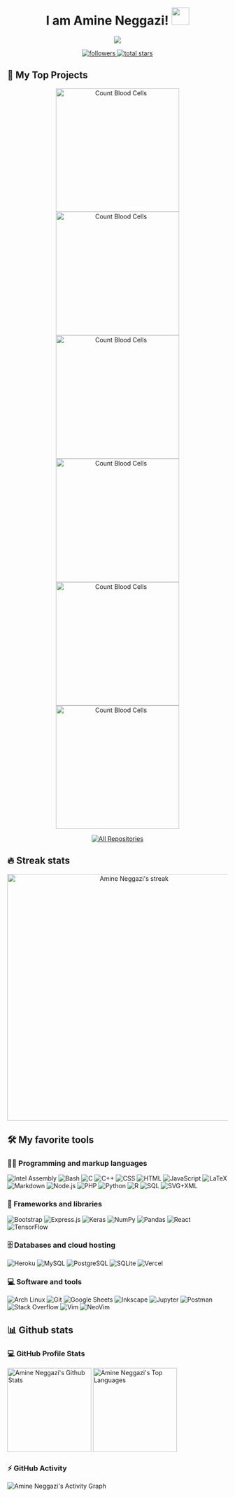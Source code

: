 <!-- Welcome Message -->
<h1 align="center">
  I am Amine Neggazi!
  <img src="https://media.giphy.com/media/hvRJCLFzcasrR4ia7z/giphy.gif" width="40">
</h1>

<!-- Typing SVG -->
<p align="center">
  <a href="https://github.com/nemo256">
    <img src="https://readme-typing-svg.herokuapp.com?size=28&duration=4000&color=4B0088&center=true&lines=Full-Stack+Web+Developer;Open+Sourcerer">
  </a>
</p>

<!-- Social Badges -->
<!-- Badges with custom icons - https://github.com/DenverCoder1/custom-icon-badges -->
<!-- YouTube stats - https://github.com/DenverCoder1/github-readme-youtube-stats -->
<!-- View counter - https://github.com/DenverCoder1/Simple-View-Counter -->
<!-- Star counter - https://github.com/idealclover/GitHub-Star-Counter -->
<p align="center">
  <a href="https://github.com/nemo256?tab=followers">
    <img alt="followers" title="Follow me on Github" src="https://custom-icon-badges.herokuapp.com/github/followers/nemo256?color=236ad3&labelColor=1155ba&style=for-the-badge&logo=person-add&label=Follow&logoColor=white"/>
  </a>
  <a href="https://github.com/nemo256?tab=repositories&sort=stargazers">
    <img alt="total stars" title="Total stars on GitHub" src="https://custom-icon-badges.herokuapp.com/github/stars/nemo256?color=55960c&style=for-the-badge&labelColor=488207&logo=star"/>
  </a>
</p>

## 📘 My Top Projects

<!-- Repo info cards - https://github.com/anuraghazra/github-readme-stats -->
<!-- Small repo cards (fork) - https://github.com/DenverCoder1/github-readme-stats -->
<p align="center">
  <a href="https://github.com/nemo256/cbc">
    <img width="282" src="https://denvercoder1-github-readme-stats.vercel.app/api/pin/?username=nemo256&repo=cbc&theme=dark&bg_color=000000&title_color=4b0088&icon_color=F8D866&hide_border=false&show_icons=true" alt="Count Blood Cells">
  </a>
  <a href="https://github.com/nemo256/archNemoISO">
    <img width="282" src="https://denvercoder1-github-readme-stats.vercel.app/api/pin/?username=nemo256&repo=archNemoISO&theme=dark&bg_color=000000&title_color=4b0088&icon_color=F8D866&hide_border=false&show_icons=true" alt="Count Blood Cells">
  </a>
  <a href="https://github.com/nemo256/DashRecours">
    <img width="282" src="https://denvercoder1-github-readme-stats.vercel.app/api/pin/?username=nemo256&repo=DashRecours&theme=dark&bg_color=000000&title_color=4b0088&icon_color=F8D866&hide_border=false&show_icons=true" alt="Count Blood Cells">
  </a>
  <a href="https://github.com/nemo256/HackINI-2k22">
    <img width="282" src="https://denvercoder1-github-readme-stats.vercel.app/api/pin/?username=nemo256&repo=HackINI-2k22&theme=dark&bg_color=000000&title_color=4b0088&icon_color=F8D866&hide_border=false&show_icons=true" alt="Count Blood Cells">
  </a>
  <a href="https://github.com/nemo256/hotel">
    <img width="282" src="https://denvercoder1-github-readme-stats.vercel.app/api/pin/?username=nemo256&repo=hotel&theme=dark&bg_color=000000&title_color=4b0088&icon_color=F8D866&hide_border=false&show_icons=true" alt="Count Blood Cells">
  </a>
  <a href="https://github.com/nemo256/portfolio">
    <img width="282" src="https://denvercoder1-github-readme-stats.vercel.app/api/pin/?username=nemo256&repo=portfolio&theme=dark&bg_color=000000&title_color=4b0088&icon_color=F8D866&hide_border=false&show_icons=true" alt="Count Blood Cells">
  </a>
</p>

<p align="center">
  <a href="https://github.com/DenverCoder1?tab=repositories&sort=stargazers"><img alt="All Repositories" title="All Repositories" src="https://custom-icon-badges.herokuapp.com/badge/-All%20Repos-2962FF?style=for-the-badge&logoColor=white&logo=repo"/></a>
</p>

## 🔥 Streak stats

<!-- GitHub Readme Streak Stats - http://github-readme-streak-stats.herokuapp.com/demo/ -->
<p align="center">
  <a href="https://github.com/DenverCoder1/github-readme-streak-stats">
    <img width="564" title="My streak stats" alt="Amine Neggazi's streak" src="http://github-readme-streak-stats.herokuapp.com?user=nemo256&theme=midnight-purple&hide_border=true"/>
  </a>
</p>

## 🛠️ My favorite tools

### 👨‍💻 Programming and markup languages

<p>
    <img alt="Intel Assembly" src="https://custom-icon-badges.herokuapp.com/badge/Assembly-525252.svg?logo=asm-hex&logoColor=white">
    <img alt="Bash" src="https://img.shields.io/badge/Bash-121011.svg?logo=gnu-bash&logoColor=white">
    <img alt="C" src="https://custom-icon-badges.herokuapp.com/badge/C-03599C.svg?logo=c-in-hexagon&logoColor=white">
    <img alt="C++" src="https://custom-icon-badges.herokuapp.com/badge/C++-9C033A.svg?logo=cpp2&logoColor=white">
    <img alt="CSS" src="https://img.shields.io/badge/CSS-1572B6.svg?logo=css3&logoColor=white">
    <img alt="HTML" src="https://img.shields.io/badge/HTML-E34F26.svg?logo=html5&logoColor=white">
    <img alt="JavaScript" src="https://img.shields.io/badge/JavaScript-F7DF1E.svg?logo=javascript&logoColor=black">
    <img alt="LaTeX" src="https://img.shields.io/badge/LaTeX-008080.svg?logo=LaTeX&logoColor=white">
    <img alt="Markdown" src="https://img.shields.io/badge/Markdown-000000.svg?logo=markdown&logoColor=white">
    <img alt="Node.js" src="https://img.shields.io/badge/Node.js-43853D.svg?logo=node.js&logoColor=white">
    <img alt="PHP" src="https://img.shields.io/badge/PHP-777BB4.svg?logo=php&logoColor=white">
    <img alt="Python" src="https://img.shields.io/badge/Python-14354C.svg?logo=python&logoColor=white">
    <img alt="R" src="https://img.shields.io/badge/R-276DC3.svg?logo=r&logoColor=white">
    <img alt="SQL" src="https://custom-icon-badges.herokuapp.com/badge/SQL-025E8C.svg?logo=database&logoColor=white">
    <img alt="SVG+XML" src="https://img.shields.io/badge/SVG%2BXML-e0982c.svg?logo=svg&logoColor=white">
</p>

### 🧰 Frameworks and libraries

<p>
    <img alt="Bootstrap" src="https://img.shields.io/badge/Bootstrap-7952B3.svg?logo=bootstrap&logoColor=white">
    <img alt="Express.js" src="https://img.shields.io/badge/Express.js-404d59.svg?logo=express&logoColor=white">
    <img alt="Keras" src="https://img.shields.io/badge/Keras-D00000.svg?logo=Keras&logoColor=white">
    <img alt="NumPy" src="https://img.shields.io/badge/Numpy-013243.svg?logo=numpy&logoColor=white">
    <img alt="Pandas" src="https://img.shields.io/badge/Pandas-150458.svg?logo=pandas&logoColor=white">
    <img alt="React" src="https://img.shields.io/badge/React-20232a.svg?logo=react&logoColor=%2361DAFB">
    <img alt="TensorFlow" src="https://img.shields.io/badge/TensorFlow-FF6F00.svg?logo=TensorFlow&logoColor=white">
</p>

### 🗄️ Databases and cloud hosting

<p>
    <img alt="Heroku" src="https://img.shields.io/badge/Heroku-430098.svg?logo=heroku&logoColor=white">
    <img alt="MySQL" src="https://img.shields.io/badge/MySQL-00f.svg?logo=mysql&logoColor=white">
    <img alt="PostgreSQL" src ="https://img.shields.io/badge/PostgreSQL-316192.svg?logo=postgresql&logoColor=white">
    <img alt="SQLite" src ="https://img.shields.io/badge/SQLite-07405e.svg?logo=sqlite&logoColor=white">
    <img alt="Vercel" src="https://img.shields.io/badge/Vercel-000000.svg?logo=vercel&logoColor=white">
</p>

### 💻 Software and tools

<p>
    <img alt="Arch Linux" src="https://img.shields.io/badge/Arch%20Linux-1793D1.svg?logo=arch-linux&logoColor=white">
    <img alt="Git" src="https://img.shields.io/badge/Git-F05033.svg?logo=git&logoColor=white">
    <img alt="Google Sheets" src="https://img.shields.io/badge/Google%20Sheets-34A853.svg?logo=google%20sheets&logoColor=white">
    <img alt="Inkscape" src="https://img.shields.io/badge/Inkscape-000000?logo=Inkscape&logoColor=white">
    <img alt="Jupyter" src="https://img.shields.io/badge/Jupyter-F37626.svg?logo=Jupyter&logoColor=white">
    <img alt="Postman" src="https://img.shields.io/badge/Postman-FF6C37?logo=postman&logoColor=white">
    <img alt="Stack Overflow" src="https://img.shields.io/badge/-Stack%20Overflow-FE7A16?logo=stack-overflow&logoColor=white">
    <img alt="Vim" src="https://img.shields.io/badge/Vim-7EBF50.svg?logo=vim&logoColor=white">
    <img alt="NeoVim" src="https://img.shields.io/badge/NeoVim-69A33E.svg?logo=neovim&logoColor=white">
</p>

## 📊 Github stats

<!-- https://github.com/anuraghazra/github-readme-stats -->
### 💻 GitHub Profile Stats

<img alt="Amine Neggazi's Github Stats" src="https://denvercoder1-github-readme-stats.vercel.app/api/?username=nemo256&show_icons=true&count_private=true&theme=midnight-purple&hide_border=true&bg_color=000000&title_color=4b0088&icon_color=4b0088" height="192px"/>
<img alt="Amine Neggazi's Top Languages" src="https://github-readme-stats.vercel.app/api/top-langs/?username=nemo256&langs_count=8&layout=compact&theme=midnight-purple&hide_border=true&bg_color=000000&title_color=4b0088&icon_color=4b0088&hide=Jupyter%20Notebook" height="192px"/>


<!-- https://github.com/jamesgeorge007/github-activity-readme -->
### ⚡ GitHub Activity

<!-- https://github.com/ashutosh00710/github-readme-activity-graph -->
<img alt="Amine Neggazi's Activity Graph" src="https://denvercoder1-activity-graph.herokuapp.com/graph/?username=nemo256&bg_color=000000&color=bbbbbb&line=4b0088&point=FFFFFF&hide_border=true"/>
